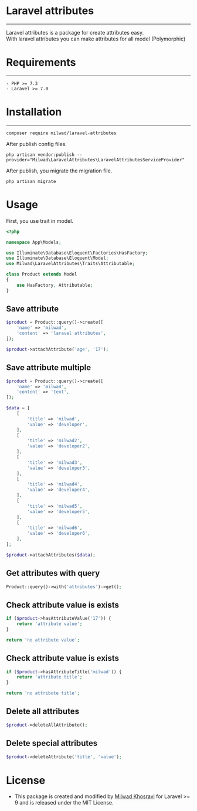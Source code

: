 # Laravel attributes
***
Laravel attributes is a package for create attributes easy. <br>
With laravel attributes you can make attributes for all model (Polymorphic)

# Requirements
***
```
- PHP >= 7.3
- Laravel >= 7.0
```

# Installation
***
```
composer require milwad/laravel-attributes
```
After publish config files.<br>
```
php artisan vendor:publish --provider="Milwad\LaravelAttributes\LaravelAttributesServiceProvider"
```
After publish, you migrate the migration file.
```
php artisan migrate
```

# Usage
First, you use trait in model.
```php
<?php

namespace App\Models;

use Illuminate\Database\Eloquent\Factories\HasFactory;
use Illuminate\Database\Eloquent\Model;
use Milwad\LaravelAttributes\Traits\Attributable;

class Product extends Model
{
    use HasFactory, Attributable;
}
```

## Save attribute
```php
$product = Product::query()->create([
    'name' => 'milwad',
    'content' => 'laravel attributes',
]);

$product->attachAttribute('age', '17');
```

## Save attribute multiple
```php
$product = Product::query()->create([
    'name' => 'milwad',
    'content' => 'text',
]);

$data = [
    [
        'title' => 'milwad',
        'value' => 'developer',
    ],
    [
        'title' => 'milwad2',
        'value' => 'developer2',
    ],
    [
        'title' => 'milwad3',
        'value' => 'developer3',
    ],
    [
        'title' => 'milwad4',
        'value' => 'developer4',
    ],
    [
        'title' => 'milwad5',
        'value' => 'developer5',
    ],
    [
        'title' => 'milwad6',
        'value' => 'developer6',
    ],
];

$product->attachAttributes($data);
```

## Get attributes with query
```php
Product::query()->with('attributes')->get();
```

## Check attribute value is exists
```php
if ($product->hasAttributeValue('17')) {
    return 'attribute value';
}

return 'no attribute value';
```

## Check attribute value is exists
```php
if ($product->hasAttributeTitle('milwad')) {
    return 'attribute title';
}

return 'no attribute title';
```

## Delete all attributes
```php
$product->deleteAllAttribute();
```

## Delete special attributes
```php
$product->deleteAttribute('title', 'value');
```


# License
* This package is created and modified by <a href="https://github.com/milwad-dev" target="_blank">Milwad Khosravi</a> for Laravel >= 9 and is released under the MIT License.

